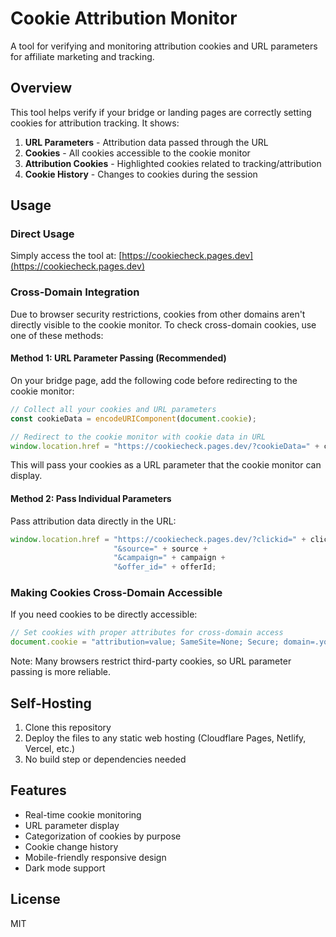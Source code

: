 # Cookie Attribution Monitor

A tool for verifying and monitoring attribution cookies and URL parameters for affiliate marketing and tracking.

## Overview

This tool helps verify if your bridge or landing pages are correctly setting cookies for attribution tracking. It shows:

1. **URL Parameters** - Attribution data passed through the URL
2. **Cookies** - All cookies accessible to the cookie monitor
3. **Attribution Cookies** - Highlighted cookies related to tracking/attribution
4. **Cookie History** - Changes to cookies during the session

## Usage

### Direct Usage

Simply access the tool at: [https://cookiecheck.pages.dev](https://cookiecheck.pages.dev)

### Cross-Domain Integration

Due to browser security restrictions, cookies from other domains aren't directly visible to the cookie monitor. To check cross-domain cookies, use one of these methods:

#### Method 1: URL Parameter Passing (Recommended)

On your bridge page, add the following code before redirecting to the cookie monitor:

```javascript
// Collect all your cookies and URL parameters
const cookieData = encodeURIComponent(document.cookie);

// Redirect to the cookie monitor with cookie data in URL
window.location.href = "https://cookiecheck.pages.dev/?cookieData=" + cookieData + "&source=" + source + "&campaign=" + campaign;
```

This will pass your cookies as a URL parameter that the cookie monitor can display.

#### Method 2: Pass Individual Parameters

Pass attribution data directly in the URL:

```javascript
window.location.href = "https://cookiecheck.pages.dev/?clickid=" + clickId + 
                       "&source=" + source + 
                       "&campaign=" + campaign +
                       "&offer_id=" + offerId;
```

### Making Cookies Cross-Domain Accessible

If you need cookies to be directly accessible:

```javascript
// Set cookies with proper attributes for cross-domain access
document.cookie = "attribution=value; SameSite=None; Secure; domain=.yourdomain.com";
```

Note: Many browsers restrict third-party cookies, so URL parameter passing is more reliable.

## Self-Hosting

1. Clone this repository
2. Deploy the files to any static web hosting (Cloudflare Pages, Netlify, Vercel, etc.)
3. No build step or dependencies needed

## Features

- Real-time cookie monitoring
- URL parameter display
- Categorization of cookies by purpose
- Cookie change history
- Mobile-friendly responsive design
- Dark mode support

## License

MIT 